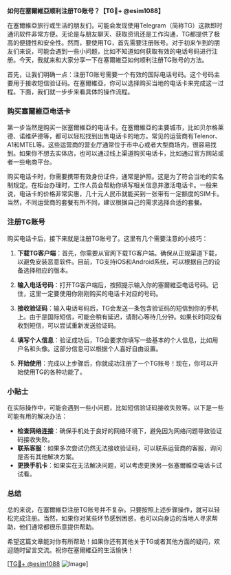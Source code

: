 **如何在塞爾維亞顺利注册TG账号？【TG💪+ @esim1088】**

在塞爾維亞旅行或生活的朋友们，可能会发现使用Telegram（简称TG）这款即时通讯软件非常方便。无论是与朋友聊天、获取资讯还是工作沟通，TG都提供了极高的便捷性和安全性。然而，要使用TG，首先需要注册账号。对于初来乍到的朋友们来说，可能会遇到一些小问题，比如不知道如何获取有效的电话号码进行注册。今天，我就来和大家分享一下在塞爾維亞如何顺利注册TG账号的方法。

首先，让我们明确一点：注册TG账号需要一个有效的国际电话号码。这个号码主要用于接收短信验证码。在塞爾維亞，你可以选择购买当地的电话卡来完成这一过程。下面，我们就一步步来看具体的操作流程。

### 购买塞爾維亞电话卡

第一步当然是购买一张塞爾維亞的电话卡。在塞爾維亞的主要城市，比如贝尔格莱德、诺维萨德等，都可以轻松找到出售电话卡的地方。常见的运营商有Telenor、A1和MTEL等。这些运营商的营业厅通常位于市中心或者大型商场内，很容易找到。如果你不想去实体店，也可以通过线上渠道购买电话卡，比如通过官方网站或者一些电商平台。

购买电话卡时，你需要携带有效身份证件，通常是护照。这是为了符合当地的实名制规定。在柜台办理时，工作人员会帮助你填写相关信息并激活电话卡。一般来说，电话卡的价格非常实惠，几十元人民币就能买到一张带有一定额度的SIM卡。当然，不同运营商的套餐有所不同，建议根据自己的需求选择合适的套餐。

### 注册TG账号

购买电话卡后，接下来就是注册TG账号了。这里有几个需要注意的小技巧：

1. **下载TG客户端**：首先，你需要从官网下载TG客户端。确保从正规渠道下载，以避免安装恶意软件。目前，TG支持iOS和Android系统，可以根据自己的设备选择相应的版本。

2. **输入电话号码**：打开TG客户端后，按照提示输入你的塞爾維亞电话号码。记住，这里一定要使用你刚刚购买的电话卡对应的号码。

3. **接收验证码**：输入电话号码后，TG会发送一条包含验证码的短信到你的手机上。由于是国际短信，可能会稍有延迟，请耐心等待几分钟。如果长时间没有收到短信，可以尝试重新发送验证码。

4. **填写个人信息**：验证成功后，TG会要求你填写一些基本的个人信息，比如用户名和头像。这部分信息可以根据个人喜好自由设置。

5. **开始使用**：完成以上步骤后，你就成功注册了一个TG账号！现在，你可以开始使用TG的各种功能了。

### 小贴士

在实际操作中，可能会遇到一些小问题，比如短信验证码接收失败等。以下是一些可能有用的解决办法：

- **检查网络连接**：确保手机处于良好的网络环境下，避免因为网络问题导致验证码接收失败。
- **联系客服**：如果多次尝试仍然无法接收验证码，可以联系运营商的客服，询问是否有其他解决方案。
- **更换手机卡**：如果实在无法解决问题，可以考虑更换另一张塞爾維亞电话卡试试看。

### 总结

总的来说，在塞爾維亞注册TG账号并不复杂。只要按照上述步骤操作，就可以轻松完成注册。当然，如果你对某些环节感到困惑，也可以向身边的当地人寻求帮助，他们通常都很乐意提供帮助。

希望这篇文章能对你有所帮助！如果你还有其他关于TG或者其他方面的疑问，欢迎随时留言交流。祝你在塞爾維亞的生活愉快！

[[TG💪+ @esim1088](https://t.me/s/esim1088) ![Image](https://i.postimg.cc/4NQfJmqS/Snipaste-2025-05-13-00-14-12.png)]